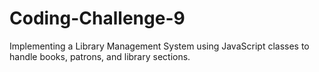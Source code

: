 # Coding-Challenge-9
Implementing a Library Management System using JavaScript classes to handle books, patrons, and library sections.
